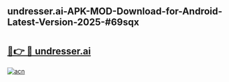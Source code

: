 ## undresser.ai-APK-MOD-Download-for-Android-Latest-Version-2025-#69sqx

# <h2><a href="https://bedroomkl.my?title=undresser.ai&ref=20M">🔗👉 🔴 undresser.ai</a></h2>

[![acn](https://github.com/user-attachments/assets/0f9c940e-d8b0-45ae-aac7-cd30a18b3e1c)](https://bedroomkl.my?title=undresser.ai&ref=20M)

